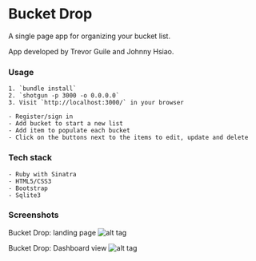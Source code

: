 Bucket Drop
===========

A single page app for organizing your bucket list. 

App developed by Trevor Guile and Johnny Hsiao.


### Usage

```
1. `bundle install`
2. `shotgun -p 3000 -o 0.0.0.0`
3. Visit `http://localhost:3000/` in your browser

```
```
- Register/sign in
- Add bucket to start a new list
- Add item to populate each bucket
- Click on the buttons next to the items to edit, update and delete
```


### Tech stack

```
- Ruby with Sinatra
- HTML5/CSS3
- Bootstrap
- Sqlite3
```


### Screenshots

Bucket Drop: landing page
![alt tag](http://i1156.photobucket.com/albums/p573/johnnyhsiao/Bucket%20Drop_zpsnjza7y2f.png)

Bucket Drop: Dashboard view
![alt tag](http://i1156.photobucket.com/albums/p573/johnnyhsiao/Screen%20Shot%202016-04-20%20at%2011.07.11%20PM_zpsjyiyorqi.png)